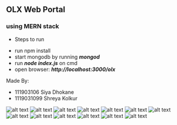 ## OLX Web Portal
### using MERN stack

- Steps to run
* run npm install
* start mongodb by running ***mongod***
* run ***node index.js*** on cmd
* open browser: ***http://localhost:3000/olx***

Made By:
- 111903106 Siya Dhokane
- 1119031099 Shreya Kolkur

![alt text](./screenshots/register.png)
![alt text](./screenshots/login.png)
![alt text](./screenshots/ilogin.png)
![alt text](./screenshots/home.png)
![alt text](./screenshots/navbar.png)
![alt text](./screenshots/category.png)
![alt text](./screenshots/details.png)
![alt text](./screenshots/profile1.png)
![alt text](./screenshots/profile2.png)
![alt text](./screenshots/profile3.png)
![alt text](./screenshots/cart.png)
![alt text](./screenshots/checkout1.png)
![alt text](./screenshots/checkout2.png)
